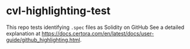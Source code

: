 # cvl-highlighting-test
This repo tests identifying `.spec` files as Solidity on GitHub
See a detailed explanation at https://docs.certora.com/en/latest/docs/user-guide/github_highlighting.html.